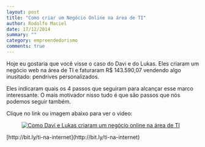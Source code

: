 ```yaml
---
layout: post
title: "Como criar um Negócio Online na área de TI"
author: Rodolfo Maciel
date: 17/12/2014
summary: ""
category: empreendedorismo
comments: true
---
```


Hoje eu gostaria que você visse o caso do Davi e do Lukas. Eles criaram um negócio web na área de TI e faturaram R$ 143.590,07 vendendo algo inusitado: pendrives personalizados.

Eles indicaram quais os 4 passos que seguiram para alcançar esse marco interessante. O mais motivador nisso tudo é que são passos que nós podemos seguir também.

Clique no link ou imagem abaixo para ver o video:
<figure>
	<a href="http://bit.ly/ti-na-internet" target="blank">
	<img src="{{ site.baseurl }}/assets/images/negocio-ti-davi-e-lucas.jpg" alt="Como Davi e Lukas criaram um negócio online na área de TI"/>
	</a>
</figure>
[http://bit.ly/ti-na-internet](http://bit.ly/ti-na-internet)
